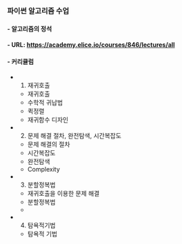 ### 파이썬 알고리즘 수업

#### - 알고리즘의 정석
#### - URL: https://academy.elice.io/courses/846/lectures/all
#### - 커리큘럼
- 1. 재귀호출
	- 재귀호출
	- 수학적 귀납법
	- 퀵정렬
	- 재귀함수 디자인

- 2. 문제 해결 절차, 완전탐색, 시간복잡도
	- 문제 해결의 절차
	- 시간복잡도
	- 완전탐색
	- Complexity

- 3. 분할정복법
	- 재귀호출을 이용한 문제 해결
	- 분할정복법
	- 
- 4. 탐욕적기법
	- 탐욕적 기법
	
